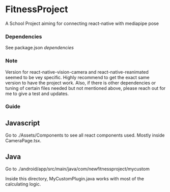 FitnessProject
==============
A School Project aiming for connecting react-native with mediapipe pose

### Dependencies

See package.json *dependencies* 

### Note

Version for react-native-vision-camera and react-native-reanimated seemed to be vey specific. Highly recommend to get the exact same version to have the project work. Also, if there is other dependencies or tuning of certain files needed but not mentioned above, please reach out for me to give a test and updates.

### Guide

## Javascript 
Go to ./Assets/Components to see all react components used. Mostly inside CameraPage.tsx.

## Java
Go to ./android/app/src/main/java/com/newfitnessproject/mycustom

Inside this directory, MyCustomPlugin.java works with most of the calculating logic.




